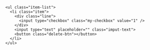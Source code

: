    
    <ul class="item-list">
      <li class="item">
        <div class="line">
          <input type="checkbox" class="my-checkbox" value="1" />         
        </div>
        <input type="text" placeholder="" class="imput-text">
        <button class="delete-btn"></button>
      </li>
    </ul>
   
